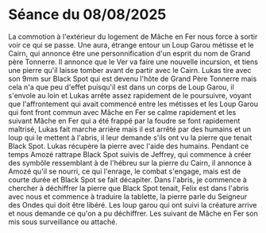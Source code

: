 # Séance du 08/08/2025
La commotion à l'extérieur du logement de Mâche en Fer nous force à sortir voir ce qui se passe. Une aura, étrange entour un Loup Garou métisse et le Cairn, qui annonce être une personnification d'un esprit du nom de Grand père Tonnerre. Il annonce que le Ver va faire une nouvelle incursion, et tiens une pierre qu'il laisse tomber avant de partir avec le Cairn. 
Lukas tire avec son 9mm sur Black Spot qui est devenu l'hôte de Grand Père Tonnerre mais cela n'a que peu d'effet puisqu'il est dans un corps de Loup Garou, il s'envole au loin et Lukas arrête assez rapidement de le poursuivre, voyant que l'affrontement qui avait commencé entre les métisses et les Loup Garou qui font front commun avec Mâche en Fer se calme rapidement et les suivant Mâche en Fer qui a été frappé par la foudre se font rapidement maîtrisé, Lukas fait marche arrière mais il est arrêté par des humains et un loup qui le mettent à l'abris, il leur demande s'ils ont vu la pierre que tenait Black Spot.
Lukas récupère la pierre avec l'aide des humains.
Pendant ce temps Amozé rattrape Black Spot suivis de Jeffrey, qui commence à créer des symbôle ressemblant à de l'hébreu sur la pierre du Cairn, il annonce à Amozé qu'il se nourri, ce qui l'enrage, le combat s'engage, mais est de courte durée et Black Spot se fait décapiter.
Dans l'abris, je commence à chercher à déchiffrer la pierre que Black Spot tenait, Felix est dans l'abris avec nous et commence à traduire la tablette, la pierre parle du Seigneur des Ondes qui doit être libéré.
Les loup garou qui ont suivi la créature arrive et nous demande ce qu'on a pu déchiffrer. Les suivant de Mâche en Fer son mis sous surveillance ou attaché. 